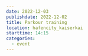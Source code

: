 ```yaml
---
date: 2022-12-03
publishdate: 2022-12-02
title: Parkour training
location: hafencity_kaiserkai
starttime: 14:15
categories:
  - event
---
```



